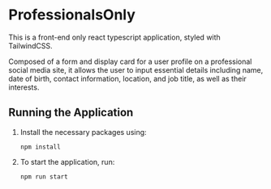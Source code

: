 # ProfessionalsOnly

This is a front-end only react typescript application, styled with TailwindCSS.

Composed of a form and display card for a user profile on a professional social media site, it allows the user to input essential details including name, date of birth, contact information, location, and job title, as well as their interests.

## Running the Application

1. Install the necessary packages using:
   ```
   npm install
   ```
2. To start the application, run:
   ```
   npm run start
   ```
